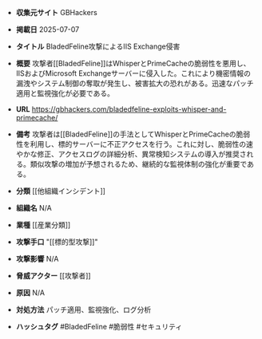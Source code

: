 - **収集元サイト**
GBHackers

- **掲載日**
2025-07-07

- **タイトル**
BladedFeline攻撃によるIIS Exchange侵害

- **概要**
攻撃者[[BladedFeline]]はWhisperとPrimeCacheの脆弱性を悪用し、IISおよびMicrosoft Exchangeサーバーに侵入した。これにより機密情報の漏洩やシステム制御の奪取が発生し、被害拡大の恐れがある。迅速なパッチ適用と監視強化が必要である。

- **URL**
https://gbhackers.com/bladedfeline-exploits-whisper-and-primecache/

- **備考**
攻撃者は[[BladedFeline]]の手法としてWhisperとPrimeCacheの脆弱性を利用し、標的サーバーに不正アクセスを行う。これに対し、脆弱性の速やかな修正、アクセスログの詳細分析、異常検知システムの導入が推奨される。類似攻撃の増加が予想されるため、継続的な監視体制の強化が重要である。

- **分類**
[[他組織インシデント]]

- **組織名**
N/A

- **業種**
[[産業分類]]

- **攻撃手口**
"[[標的型攻撃]]"

- **攻撃影響**
N/A

- **脅威アクター**
[[攻撃者]]

- **原因**
N/A

- **対処方法**
パッチ適用、監視強化、ログ分析

- **ハッシュタグ**
#BladedFeline #脆弱性 #セキュリティ
